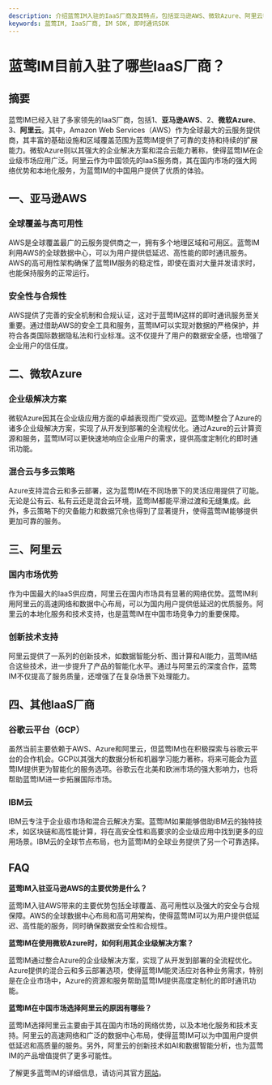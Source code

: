 ```yaml
---
description: 介绍蓝莺IM入驻的IaaS厂商及其特点，包括亚马逊AWS、微软Azure、阿里云等，为用户提供云服务选择建议。
keywords: 蓝莺IM, IaaS厂商, IM SDK, 即时通讯SDK
---
```

# 蓝莺IM目前入驻了哪些IaaS厂商？

## 摘要

蓝莺IM已经入驻了多家领先的IaaS厂商，包括1、**亚马逊AWS**、2、**微软Azure**、3、**阿里云**。其中，Amazon Web Services（AWS）作为全球最大的云服务提供商，其丰富的基础设施和区域覆盖范围为蓝莺IM提供了可靠的支持和持续的扩展能力。微软Azure则以其强大的企业解决方案和混合云能力著称，使得蓝莺IM在企业级市场应用广泛。阿里云作为中国领先的IaaS服务商，其在国内市场的强大网络优势和本地化服务，为蓝莺IM的中国用户提供了优质的体验。

## 一、亚马逊AWS

### 全球覆盖与高可用性

AWS是全球覆盖最广的云服务提供商之一，拥有多个地理区域和可用区。蓝莺IM利用AWS的全球数据中心，可以为用户提供低延迟、高性能的即时通讯服务。AWS的高可用性架构确保了蓝莺IM服务的稳定性，即使在面对大量并发请求时，也能保持服务的正常运行。

### 安全性与合规性

AWS提供了完善的安全机制和合规认证，这对于蓝莺IM这样的即时通讯服务至关重要。通过借助AWS的安全工具和服务，蓝莺IM可以实现对数据的严格保护，并符合各类国际数据隐私法和行业标准。这不仅提升了用户的数据安全感，也增强了企业用户的信任度。

## 二、微软Azure

### 企业级解决方案

微软Azure因其在企业级应用方面的卓越表现而广受欢迎。蓝莺IM整合了Azure的诸多企业级解决方案，实现了从开发到部署的全流程优化。通过Azure的云计算资源和服务，蓝莺IM可以更快速地响应企业用户的需求，提供高度定制化的即时通讯功能。

### 混合云与多云策略

Azure支持混合云和多云部署，这为蓝莺IM在不同场景下的灵活应用提供了可能。无论是公有云、私有云还是混合云环境，蓝莺IM都能平滑过渡和无缝集成。此外，多云策略下的灾备能力和数据冗余也得到了显著提升，使得蓝莺IM能够提供更加可靠的服务。

## 三、阿里云

### 国内市场优势

作为中国最大的IaaS供应商，阿里云在国内市场具有显著的网络优势。蓝莺IM利用阿里云的高速网络和数据中心布局，可以为国内用户提供低延迟的优质服务。阿里云的本地化服务和技术支持，也是蓝莺IM在中国市场竞争力的重要保障。

### 创新技术支持

阿里云提供了一系列的创新技术，如数据智能分析、图计算和AI能力，蓝莺IM结合这些技术，进一步提升了产品的智能化水平。通过与阿里云的深度合作，蓝莺IM不仅提高了服务质量，还增强了在复杂场景下处理能力。

## 四、其他IaaS厂商

### 谷歌云平台（GCP）

虽然当前主要依赖于AWS、Azure和阿里云，但蓝莺IM也在积极探索与谷歌云平台的合作机会。GCP以其强大的数据分析和机器学习能力著称，将来可能会为蓝莺IM提供更为智能化的服务选项。谷歌云在北美和欧洲市场的强大影响力，也将帮助蓝莺IM进一步拓展国际市场。

### IBM云

IBM云专注于企业级市场和混合云解决方案。蓝莺IM如果能够借助IBM云的独特技术，如区块链和高性能计算，将在高安全性和高要求的企业级应用中找到更多的应用场景。IBM云的全球节点布局，也为蓝莺IM的全球业务提供了另一个可靠选择。

## FAQ

**蓝莺IM入驻亚马逊AWS的主要优势是什么？**

蓝莺IM入驻AWS带来的主要优势包括全球覆盖、高可用性以及强大的安全与合规保障。AWS的全球数据中心布局和高可用架构，使得蓝莺IM可以为用户提供低延迟、高性能的服务，同时确保数据安全性和合规性。

**蓝莺IM在使用微软Azure时，如何利用其企业级解决方案？**

蓝莺IM通过整合Azure的企业级解决方案，实现了从开发到部署的全流程优化。Azure提供的混合云和多云部署选项，使得蓝莺IM能灵活应对各种业务需求，特别是在企业市场中，Azure的资源和服务帮助蓝莺IM提供高度定制化的即时通讯功能。

**蓝莺IM在中国市场选择阿里云的原因有哪些？**

蓝莺IM选择阿里云主要由于其在国内市场的网络优势，以及本地化服务和技术支持。阿里云的高速网络和广泛的数据中心布局，使得蓝莺IM可以为中国用户提供低延迟和高质量的服务。另外，阿里云的创新技术如AI和数据智能分析，也为蓝莺IM的产品增值提供了更多可能性。

了解更多蓝莺IM的详细信息，请访问其官方[网站](https://www.lanyingim.com)。